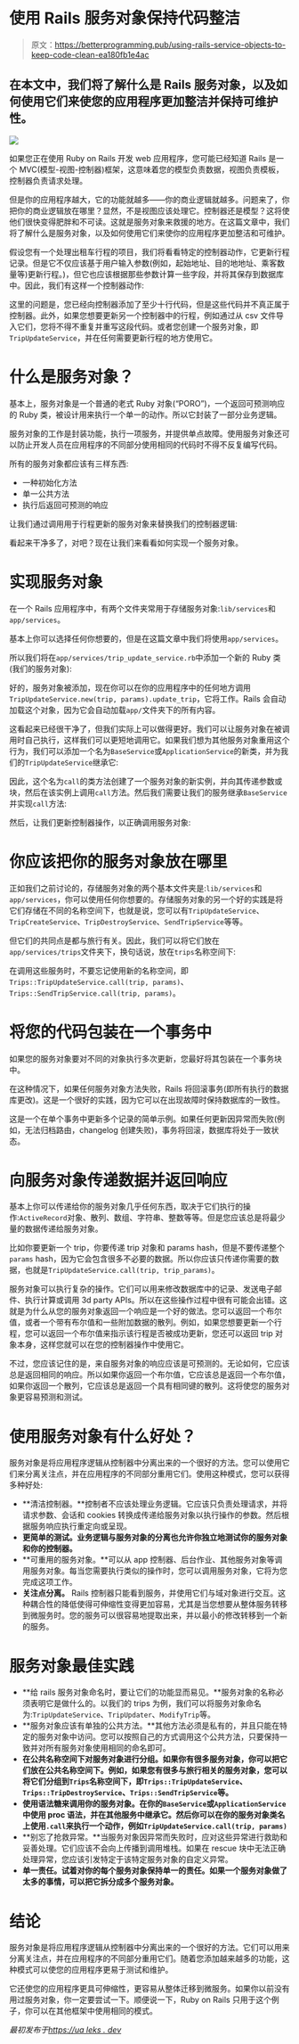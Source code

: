 # 使用 Rails 服务对象保持代码整洁

> 原文：<https://betterprogramming.pub/using-rails-service-objects-to-keep-code-clean-ea180fb1e4ac>

## 在本文中，我们将了解什么是 Rails 服务对象，以及如何使用它们来使您的应用程序更加整洁并保持可维护性。

![](img/4030a8303900d9757033948f8c0a6f9a.png)

如果您正在使用 Ruby on Rails 开发 web 应用程序，您可能已经知道 Rails 是一个 MVC(模型-视图-控制器)框架，这意味着您的模型负责数据，视图负责模板，控制器负责请求处理。

但是你的应用程序越大，它的功能就越多——你的商业逻辑就越多。问题来了，你把你的商业逻辑放在哪里？显然，不是视图应该处理它。控制器还是模型？这将使他们很快变得肥胖和不可读。这就是服务对象来救援的地方。在这篇文章中，我们将了解什么是服务对象，以及如何使用它们来使你的应用程序更加整洁和可维护。

假设您有一个处理出租车行程的项目，我们将看看特定的控制器动作，它更新行程记录。但是它不仅应该基于用户输入参数(例如，起始地址、目的地地址、乘客数量等)更新行程。)，但它也应该根据那些参数计算一些字段，并将其保存到数据库中。因此，我们有这样一个控制器动作:

这里的问题是，您已经向控制器添加了至少十行代码，但是这些代码并不真正属于控制器。此外，如果您想要更新另一个控制器中的行程，例如通过从 csv 文件导入它们，您将不得不重复并重写这段代码。或者您创建一个服务对象，即`TripUpdateService`，并在任何需要更新行程的地方使用它。

# 什么是服务对象？

基本上，服务对象是一个普通的老式 Ruby 对象(“PORO”)，一个返回可预测响应的 Ruby 类，被设计用来执行一个单一的动作。所以它封装了一部分业务逻辑。

服务对象的工作是封装功能，执行一项服务，并提供单点故障。使用服务对象还可以防止开发人员在应用程序的不同部分使用相同的代码时不得不反复编写代码。

所有的服务对象都应该有三样东西:

*   一种初始化方法
*   单一公共方法
*   执行后返回可预测的响应

让我们通过调用用于行程更新的服务对象来替换我们的控制器逻辑:

看起来干净多了，对吧？现在让我们来看看如何实现一个服务对象。

# 实现服务对象

在一个 Rails 应用程序中，有两个文件夹常用于存储服务对象:`lib/services`和`app/services`。

基本上你可以选择任何你想要的，但是在这篇文章中我们将使用`app/services`。

所以我们将在`app/services/trip_update_service.rb`中添加一个新的 Ruby 类(我们的服务对象):

好的，服务对象被添加，现在你可以在你的应用程序中的任何地方调用`TripUpdateService.new(trip, params).update_trip`，它将工作。Rails 会自动加载这个对象，因为它会自动加载`app/`文件夹下的所有内容。

这看起来已经很干净了，但我们实际上可以做得更好。我们可以让服务对象在被调用时自己执行，这样我们可以更短地调用它。如果我们想为其他服务对象重用这个行为，我们可以添加一个名为`BaseService`或`ApplicationService`的新类，并为我们的`TripUpdateService`继承它:

因此，这个名为`call`的类方法创建了一个服务对象的新实例，并向其传递参数或块，然后在该实例上调用`call`方法。然后我们需要让我们的服务继承`BaseService`并实现`call`方法:

然后，让我们更新控制器操作，以正确调用服务对象:

# 你应该把你的服务对象放在哪里

正如我们之前讨论的，存储服务对象的两个基本文件夹是:`lib/services`和`app/services`，你可以使用任何你想要的。存储服务对象的另一个好的实践是将它们存储在不同的名称空间下，也就是说，您可以有`TripUpdateService`、`TripCreateService`、`TripDestroyService`、`SendTripService`等等。

但它们的共同点是都与旅行有关。因此，我们可以将它们放在`app/services/trips`文件夹下，换句话说，放在`trips`名称空间下:

在调用这些服务时，不要忘记使用新的名称空间，即`Trips::TripUpdateService.call(trip, params)`、`Trips::SendTripService.call(trip, params)`。

# 将您的代码包装在一个事务中

如果您的服务对象要对不同的对象执行多次更新，您最好将其包装在一个事务块中。

在这种情况下，如果任何服务对象方法失败，Rails 将回滚事务(即所有执行的数据库更改)。这是一个很好的实践，因为它可以在出现故障时保持数据库的一致性。

这是一个在单个事务中更新多个记录的简单示例。如果任何更新因异常而失败(例如，无法归档路由，changelog 创建失败)，事务将回滚，数据库将处于一致状态。

# 向服务对象传递数据并返回响应

基本上你可以传递给你的服务对象几乎任何东西，取决于它们执行的操作:`ActiveRecord`对象、散列、数组、字符串、整数等等。但是您应该总是将最少量的数据传递给服务对象。

比如你要更新一个 trip，你要传递 trip 对象和 params hash，但是不要传递整个`params` hash，因为它会包含很多不必要的数据。所以你应该只传递你需要的数据，也就是`TripUpdateService.call(trip, trip_params)`。

服务对象可以执行复杂的操作。它们可以用来修改数据库中的记录、发送电子邮件、执行计算或调用 3d party APIs。所以在这些操作过程中很有可能会出错。这就是为什么从您的服务对象返回一个响应是一个好的做法。您可以返回一个布尔值，或者一个带有布尔值和一些附加数据的散列。例如，如果您想要更新一个行程，您可以返回一个布尔值来指示该行程是否被成功更新，您还可以返回 trip 对象本身，这样您就可以在您的控制器操作中使用它。

不过，您应该记住的是，来自服务对象的响应应该是可预测的。无论如何，它应该总是返回相同的响应。所以如果你返回一个布尔值，它应该总是返回一个布尔值，如果你返回一个散列，它应该总是返回一个具有相同键的散列。这将使您的服务对象更容易预测和测试。

# 使用服务对象有什么好处？

服务对象是将应用程序逻辑从控制器中分离出来的一个很好的方法。您可以使用它们来分离关注点，并在应用程序的不同部分重用它们。使用这种模式，您可以获得多种好处:

*   **清洁控制器。**控制者不应该处理业务逻辑。它应该只负责处理请求，并将请求参数、会话和 cookies 转换成传递给服务对象以执行操作的参数。然后根据服务响应执行重定向或呈现。
*   **更简单的测试。业务逻辑与服务对象的分离也允许你独立地测试你的服务对象和你的控制器。**
*   **可重用的服务对象。**可以从 app 控制器、后台作业、其他服务对象等调用服务对象。每当您需要执行类似的操作时，您可以调用服务对象，它将为您完成这项工作。
*   **关注点分离。** Rails 控制器只能看到服务，并使用它们与域对象进行交互。这种耦合性的降低使得可伸缩性变得更加容易，尤其是当您想要从整体服务转移到微服务时。您的服务可以很容易地提取出来，并以最小的修改转移到一个新的服务。

# 服务对象最佳实践

*   **给 rails 服务对象命名时，要让它们的功能显而易见。**服务对象的名称必须表明它是做什么的。以我们的 trips 为例，我们可以将服务对象命名为:`TripUpdateService`、`TripUpdater`、`ModifyTrip`等。
*   **服务对象应该有单独的公共方法。**其他方法必须是私有的，并且只能在特定的服务对象中访问。您可以按照自己的方式调用这个公共方法，只要保持一致并对所有服务对象使用相同的命名即可。
*   **在公共名称空间下对服务对象进行分组。如果你有很多服务对象，你可以把它们放在公共名称空间下。例如，如果您有很多与旅行相关的服务对象，您可以将它们分组到`Trips`名称空间下，即`Trips::TripUpdateService`、`Trips::TripDestroyService`、`Trips::SendTripService`等。**
*   **使用语法糖来调用你的服务对象。在你的`BaseService`或`ApplicationService`中使用 proc 语法，并在其他服务中继承它。然后你可以在你的服务对象类名上使用`.call`来执行一个动作，例如`TripUpdateService.call(trip, params)`**
*   **别忘了抢救异常。**当服务对象因异常而失败时，应对这些异常进行救助和妥善处理。它们应该不会向上传播到调用堆栈。如果在 rescue 块中无法正确处理异常，您应该引发特定于该特定服务对象的自定义异常。
*   **单一责任。试着对你的每个服务对象保持单一的责任。如果一个服务对象做了太多的事情，可以把它拆分成多个服务对象。**

# 结论

服务对象是将应用程序逻辑从控制器中分离出来的一个很好的方法。它们可以用来分离关注点，并在应用程序的不同部分重用它们。随着您添加越来越多的功能，这种模式可以使您的应用程序更易于测试和维护。

它还使您的应用程序更具可伸缩性，更容易从整体迁移到微服务。如果你以前没有用过服务对象，你一定要尝试一下。顺便说一下，Ruby on Rails 只用于这个例子，你可以在其他框架中使用相同的模式。

*最初发布于*[*https://ua leks . dev*](https://ualeks.dev/posts/service-objects/)